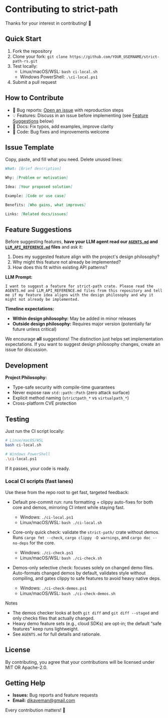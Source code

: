 # Contributing to strict-path

Thanks for your interest in contributing! 🦀

## Quick Start

1. Fork the repository
2. Clone your fork: `git clone https://github.com/YOUR_USERNAME/strict-path-rs.git`
3. Test locally:
   - Linux/macOS/WSL: `bash ci-local.sh`
   - Windows PowerShell: `.\ci-local.ps1`
4. Submit a pull request

## How to Contribute

- 🐛 Bug reports: [Open an issue](https://github.com/DK26/strict-path-rs/issues) with reproduction steps
- 💡 Features: Discuss in an issue before implementing (see [Feature Suggestions](#feature-suggestions) below)
- 📝 Docs: Fix typos, add examples, improve clarity
- 🔧 Code: Bug fixes and improvements welcome

## Issue Template

Copy, paste, and fill what you need. Delete unused lines:

```markdown
What: [Brief description]

Why: [Problem or motivation]

Idea: [Your proposed solution]

Example: [Code or use case]

Benefits: [Who gains, what improves]

Links: [Related docs/issues]
```

## Feature Suggestions

Before suggesting features, **have your LLM agent read our [`AGENTS.md`](./AGENTS.md) and [`LLM_API_REFERENCE.md`](./LLM_API_REFERENCE.md) files** and ask it:

1. Does my suggested feature align with the project's design philosophy?
2. Why might this feature not already be implemented?
3. How does this fit within existing API patterns?

**LLM Prompt:**
```
I want to suggest a feature for strict-path crate. Please read the AGENTS.md and LLM_API_REFERENCE.md files from this repository and tell me if my feature idea aligns with the design philosophy and why it might not already be implemented.
```

**Timeline expectations:**
- **Within design philosophy:** May be added in minor releases
- **Outside design philosophy:** Requires major version (potentially far future unless critical)

We encourage **all** suggestions! The distinction just helps set implementation expectations. If you want to suggest design philosophy changes, create an issue for discussion.

## Development

**Project Philosophy:**
- Type-safe security with compile-time guarantees
- Never expose raw `std::path::Path` (zero attack surface)
- Explicit method naming (`strictpath_*` vs `virtualpath_*`)
- Cross-platform CVE protection


## Testing

Just run the CI script locally:

```bash
# Linux/macOS/WSL
bash ci-local.sh

# Windows PowerShell  
.\ci-local.ps1
```

If it passes, your code is ready.

### Local CI scripts (fast lanes)

Use these from the repo root to get fast, targeted feedback:

- Default pre-commit run: runs formatting + clippy auto-fixes for both core and demos, mirroring CI intent while staying fast.
   - Windows: `./ci-local.ps1`
   - Linux/macOS/WSL: `bash ./ci-local.sh`

- Core-only quick check: validate the `strict-path/` crate without demos. Runs `cargo fmt --check`, `cargo clippy -D warnings`, and `cargo doc --no-deps` for the core.
   - Windows: `./ci-check.ps1`
   - Linux/macOS/WSL: `bash ./ci-check.sh`

- Demos-only selective check: focuses solely on changed demo files. Auto-formats changed demos by default, validates style without compiling, and gates clippy to safe features to avoid heavy native deps.
   - Windows: `./ci-check-demos.ps1`
   - Linux/macOS/WSL: `bash ./ci-check-demos.sh`

Notes
- The demos checker looks at both `git diff` and `git diff --staged` and only checks files that actually changed.
- Heavy demo feature sets (e.g., cloud SDKs) are opt-in; the default “safe features” keep runs lightweight.
- See `AGENTS.md` for full details and rationale.

## License

By contributing, you agree that your contributions will be licensed under MIT OR Apache-2.0.

## Getting Help

- **Issues:** Bug reports and feature requests
- **Email:** [dikaveman@gmail.com](mailto:dikaveman@gmail.com)

Every contribution matters! 🚀
